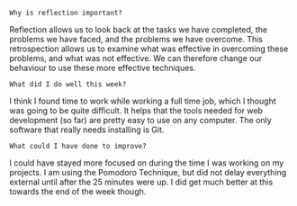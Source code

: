     Why is reflection important?
Reflection allows us to look back at the tasks we have completed, the problems we have faced, and the problems we have overcome. This retrospection allows us to examine what was effective in overcoming these problems, and what was not effective. We can therefore change our behaviour to use these more effective techniques.

    What did I do well this week?
I think I found time to work while working a full time job, which I thought was going to be quite difficult. It helps that the tools needed for web development (so far) are pretty easy to use on any computer. The only software that really needs installing is Git.

    What could I have done to improve?
I could have stayed more focused on during the time I was working on my projects. I am using the Pomodoro Technique, but did not delay everything external until after the 25 minutes were up. I did get much better at this towards the end of the week though.
